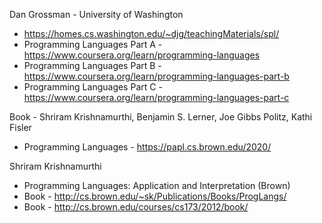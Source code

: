 
Dan Grossman - University of Washington
- https://homes.cs.washington.edu/~djg/teachingMaterials/spl/
- Programming Languages Part A - https://www.coursera.org/learn/programming-languages
- Programming Languages Part B - https://www.coursera.org/learn/programming-languages-part-b
- Programming Languages Part C - https://www.coursera.org/learn/programming-languages-part-c

Book - Shriram Krishnamurthi, Benjamin S. Lerner, Joe Gibbs Politz, Kathi Fisler
- Programming Languages - https://papl.cs.brown.edu/2020/

Shriram Krishnamurthi
- Programming Languages: Application and Interpretation (Brown)
- Book - http://cs.brown.edu/~sk/Publications/Books/ProgLangs/ 
- Book - http://cs.brown.edu/courses/cs173/2012/book/ 